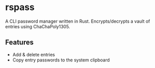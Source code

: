 # rspass

A CLI password manager written in Rust. Encrypts/decrypts a vault of entries
using ChaChaPoly1305.

## Features

- Add & delete entries
- Copy entry passwords to the system clipboard
